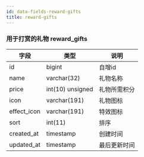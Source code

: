 ```yaml
---
id: data-fields-reward-gifts
title: reward-gifts
---
```


### 用于打赏的礼物 reward_gifts

| 字段 | 类型 | 说明 |
| ------ | ------ | ------ |
| id | bigint | 自增id |
| name | varchar(32) | 礼物名称 |
| price | int(10) unsigned | 礼物所需积分 |
| icon | varchar(191) | 礼物图标 |
| effect_icon | varchar(191) | 特效图标 |
| sort | int(11) | 排序 |
| created_at | timestamp | 创建时间 |
| updated_at | timestamp | 最后更新时间 |